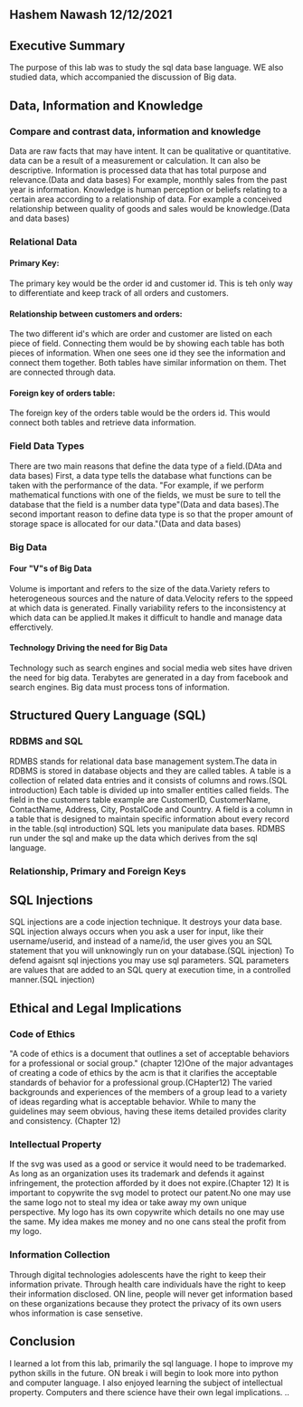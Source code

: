 ## Hashem Nawash 12/12/2021

## Executive Summary 
The purpose of this lab was to study the sql data base language. WE also studied data, which accompanied the discussion of Big data. 


## Data, Information and Knowledge
### Compare and contrast data, information and knowledge
Data are raw facts that may have intent. It can be qualitative or quantitative.  data can be a result of a measurement or calculation. It can also be descriptive. Information is processed data that has total purpose and relevance.(Data and data bases) For example, monthly sales from the past year is information. Knowledge is human perception or beliefs relating to a certain area according to a relationship of data. For example a conceived relationship between quality of goods and sales would be knowledge.(Data and data bases)
### Relational Data
#### Primary Key:
The primary key would be the order id and customer id. This is teh only way to differentiate and keep track of all orders and customers. 
#### Relationship between customers and orders:
 The two different id's which are order and customer are listed on each piece of field. Connecting them would be by showing each table has both pieces of information. When one sees one id they see the information and connect them together. Both tables have similar information on them. Thet are connected through data. 
#### Foreign key of orders table:
The foreign key of the orders table would be the orders id. This would connect both tables and retrieve data information.


### Field Data Types
There are two main reasons that  define the data type of a field.(DAta and data bases) First, a data type tells the database what functions can be taken with the performance of the data. "For example, if we  perform mathematical functions with one of the fields, we must be sure to tell the database that the field is a number data type"(Data and data bases).The second important reason to define data type is so that the proper amount of storage space is allocated for our data."(Data and data bases)

### Big Data
#### Four "V"s of Big Data
Volume is important and refers to the size of the data.Variety refers to heterogeneous sources and the nature of data.Velocity refers to the sppeed at which data is generated. Finally variability refers to the inconsistency at which data can be applied.It makes it difficult to handle and manage data efferctively. 
#### Technology Driving the need for Big Data
Technology such as search engines and social media web sites have driven the need for big data. Terabytes are generated in a day from facebook and search engines. Big data must process tons of information. 

## Structured Query Language (SQL) 
### RDBMS and SQL
RDMBS stands for relational data base management system.The data in RDBMS is stored in database objects and they are called  tables. A table is a collection of related data entries and it consists of columns and rows.(SQL introduction) Each table is divided up into smaller entities called fields. The field in the customers table example are  CustomerID, CustomerName, ContactName, Address, City, PostalCode and Country. A field is a column in a table that is designed to maintain specific information about every record in the table.(sql introduction) SQL lets you manipulate data bases. RDMBS run under the sql and make up the data which derives from the sql language. 
### Relationship, Primary and Foreign Keys


## SQL Injections
SQL injections are a code injection technique. It destroys your data base. SQL injection always occurs when you ask a user for input, like their username/userid, and instead of a name/id, the user gives you an SQL statement that you will unknowingly run on your database.(SQL injection) To defend agaisnt sql injections you may use sql parameters. SQL parameters are values that are added to an SQL query at execution time, in a controlled manner.(SQL injection)

## Ethical and Legal Implications
### Code of Ethics
"A code of ethics is a document that outlines a set of acceptable behaviors for a professional or social group." (chapter 12)One of the major advantages of creating a code of ethics by the acm is that it clarifies the acceptable standards of behavior for a professional group.(CHapter12) The varied backgrounds and experiences of the members of a group lead to a variety of ideas regarding what is acceptable behavior. While to many the guidelines may seem obvious, having these items detailed provides clarity and consistency. (Chapter 12)
### Intellectual Property
If the svg was used as a good or service it would need to be trademarked. As long as an organization uses its trademark and defends it against infringement, the protection afforded by it does not expire.(Chapter 12) It is important to copywrite the svg model to protect our patent.No one may use the same logo not to steal my idea or take away my own unique perspective. My logo has its own copywrite which details no one may use the same. My idea makes me money and no one cans steal the profit from my logo. 
### Information Collection
Through digital technologies adolescents have the right to keep their information private. Through health care individuals have the right to keep their information disclosed. ON line, people will never get information based on these organizations because they protect the privacy of its own users whos information is case sensetive. 
## Conclusion
I learned a lot from this lab, primarily the sql language. I hope to improve my python skills in the future. ON break i will begin to look more into python and computer language. I also enjoyed learning the subject of intellectual property. Computers and there science have their own legal implications. ..
